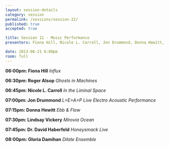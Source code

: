 ```yaml
---
layout: session-details
category: session
permalink: /sessions/session-22/
published: true
accepted: true

title: Session 11 - Music Performance
presenters: Fiona Hill, Nicole L. Carroll, Jon Drummond, Donna Hewitt, Lindsay Vickery, David Haberfeld, Gloria Damihan, Mark Oliveiro, Michael Lukaszuk, Arham Aryadi

date: 2013-06-21 6:00pm
room: full
---
```


**06:00pm: Fiona Hill**
_Influx_

**06:30pm: Roger Alsop**
_Ghosts in Machines_

**06:45pm: Nicole L. Carroll**
_In the Liminal Space_

**07:00pm: Jon Drummond**
_L>E>A>P Live Electro Acoustic Performance_

**07:15pm: Donna Hewitt**
_Ebb & Flow_

**07:30pm: Lindsay Vickery**
_Mirovia Ocean_

**07:45pm: Dr. David Haberfeld**
_Honeysmack Live_

**08:00pm: Gloria Damihan**
_Dilate Ensemble_


